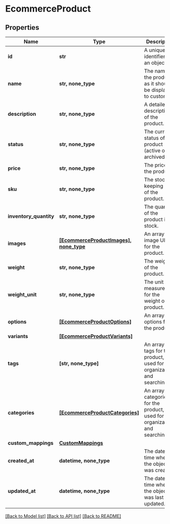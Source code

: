 # EcommerceProduct


## Properties
Name | Type | Description | Notes
------------ | ------------- | ------------- | -------------
**id** | **str** | A unique identifier for an object. | [readonly] 
**name** | **str, none_type** | The name of the product as it should be displayed to customers. | [optional] 
**description** | **str, none_type** | A detailed description of the product. | [optional] 
**status** | **str, none_type** | The current status of the product (active or archived). | [optional] 
**price** | **str, none_type** | The price of the product. | [optional] 
**sku** | **str, none_type** | The stock keeping unit of the product. | [optional] 
**inventory_quantity** | **str, none_type** | The quantity of the product in stock. | [optional] 
**images** | [**[EcommerceProductImages], none_type**](EcommerceProductImages.md) | An array of image URLs for the product. | [optional] 
**weight** | **str, none_type** | The weight of the product. | [optional] 
**weight_unit** | **str, none_type** | The unit of measurement for the weight of the product. | [optional] 
**options** | [**[EcommerceProductOptions]**](EcommerceProductOptions.md) | An array of options for the product. | [optional] 
**variants** | [**[EcommerceProductVariants]**](EcommerceProductVariants.md) |  | [optional] 
**tags** | **[str, none_type]** | An array of tags for the product, used for organization and searching. | [optional] 
**categories** | [**[EcommerceProductCategories]**](EcommerceProductCategories.md) | An array of categories for the product, used for organization and searching. | [optional] 
**custom_mappings** | [**CustomMappings**](CustomMappings.md) |  | [optional] 
**created_at** | **datetime, none_type** | The date and time when the object was created. | [optional] [readonly] 
**updated_at** | **datetime, none_type** | The date and time when the object was last updated. | [optional] [readonly] 

[[Back to Model list]](../../README.md#documentation-for-models) [[Back to API list]](../../README.md#documentation-for-api-endpoints) [[Back to README]](../../README.md)



